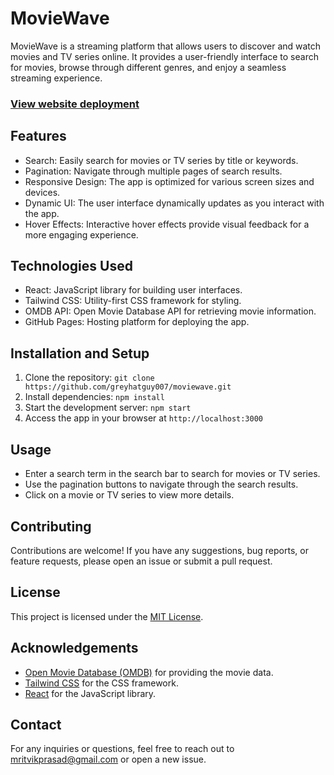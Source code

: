 # MovieWave

MovieWave is a streaming platform that allows users to discover and watch movies and TV series online. It provides a user-friendly interface to search for movies, browse through different genres, and enjoy a seamless streaming experience.

### [View website deployment](https://greyhatguy007.github.io/moviewave/)

## Features

- Search: Easily search for movies or TV series by title or keywords.
- Pagination: Navigate through multiple pages of search results.
- Responsive Design: The app is optimized for various screen sizes and devices.
- Dynamic UI: The user interface dynamically updates as you interact with the app.
- Hover Effects: Interactive hover effects provide visual feedback for a more engaging experience.

## Technologies Used

- React: JavaScript library for building user interfaces.
- Tailwind CSS: Utility-first CSS framework for styling.
- OMDB API: Open Movie Database API for retrieving movie information.
- GitHub Pages: Hosting platform for deploying the app.

## Installation and Setup

1. Clone the repository: `git clone https://github.com/greyhatguy007/moviewave.git `
2. Install dependencies: `npm install`
3. Start the development server: `npm start`
4. Access the app in your browser at `http://localhost:3000`

## Usage

- Enter a search term in the search bar to search for movies or TV series.
- Use the pagination buttons to navigate through the search results.
- Click on a movie or TV series to view more details.

## Contributing

Contributions are welcome! If you have any suggestions, bug reports, or feature requests, please open an issue or submit a pull request.

## License

This project is licensed under the [MIT License](LICENSE).

## Acknowledgements

- [Open Movie Database (OMDB)](https://www.omdbapi.com) for providing the movie data.
- [Tailwind CSS](https://tailwindcss.com) for the CSS framework.
- [React](https://reactjs.org) for the JavaScript library.

## Contact

For any inquiries or questions, feel free to reach out to [mritvikprasad@gmail.com](mailto:mritvikprasad@gmail.com) or open a new issue.

